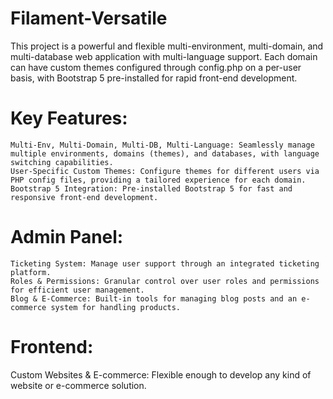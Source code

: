 # Filament-Versatile

  This project is a powerful and flexible multi-environment, multi-domain, and multi-database web application with multi-language support. Each domain can have custom themes configured through config.php on a per-user basis, with Bootstrap 5 pre-installed for rapid front-end development.
# Key Features:

    Multi-Env, Multi-Domain, Multi-DB, Multi-Language: Seamlessly manage multiple environments, domains (themes), and databases, with language switching capabilities.
    User-Specific Custom Themes: Configure themes for different users via PHP config files, providing a tailored experience for each domain.
    Bootstrap 5 Integration: Pre-installed Bootstrap 5 for fast and responsive front-end development.

# Admin Panel:

    Ticketing System: Manage user support through an integrated ticketing platform.
    Roles & Permissions: Granular control over user roles and permissions for efficient user management.
    Blog & E-Commerce: Built-in tools for managing blog posts and an e-commerce system for handling products.

# Frontend:

  Custom Websites & E-commerce: Flexible enough to develop any kind of website or e-commerce solution.

